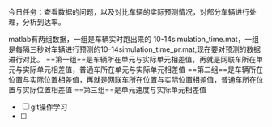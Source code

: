 今日任务：查看数据的问题，以及对比车辆的实际预测情况，对部分车辆进行处理，分析到达率。

matlab有两组数据，一组是车辆实时跑出来的 10-14simulation_time.mat，一组是每隔三秒对车辆进行预测的10-14simulation_time_pr.mat,现在要对预测的数据进行对比。
==第一组==是车辆所在单元与实际单元相差值，再就是网联车所在单元与实际单元相差值，普通车所在单元与实际单元相差值
==第二组==是车辆所在位置与实际位置相差值，再就是网联车所在位置与实际位置相差值，普通车所在位置与实际位置相差值
==第三组==是单元速度与实际单元相差值

 - [ ] git操作学习
 - [ ] 
<br>

